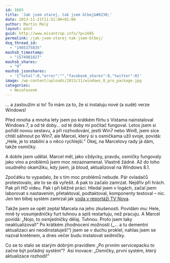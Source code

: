 ```yaml
---
id: 1665
title: 'Jak jsem starej, tak jsem blbej&#8230;'
date: 2013-11-21T11:51:00+01:00
author: Martin Malý
layout: post
guid: http://www.misantrop.info/?p=1665
permalink: /jak-jsem-starej-tak-jsem-blbej/
dsq_thread_id:
  - "1985375835"
mashsb_timestamp:
  - "1574981827"
mashsb_shares:
  - "0"
mashsb_jsonshares:
  - '{"total":0,"error":"","facebook_shares":0,"twitter":0}'
image: /wp-content/uploads/2013/11/windows_8_pro_package.jpg
categories:
  - Nezařazené
---
```

&#8230; a zasloužím si to! To mám za to, že si instaluju nové (a sudé) verze Windows!

<!--more-->

Před mnoha a mnoha lety jsem po krátkém flirtu s Vistama nainstaloval Windows 7, a od té doby&#8230; od té doby mi počítač fungoval. Letos jsem si pořídil novou sestavu, a při rozhodování, jestli Win7 nebo Win8, jsem sice chtěl sáhnout po Win7, ale Marcel, který si s osmičkama užil svoje, povídá: &#8222;Hele, je to stabilní a o něco rychlejší.&#8220; Okej, na Marcelovy rady já dám, takže osmičky.

A dobře jsem udělal. Marcel měl, jako vždycky, pravdu, osmičky fungovaly jako víno a problémů jsem moc nezaznamenal. Vlastně žádné. Až do toho osudného okamžiku, kdy jsem, já bloud, aktualizoval na Windows 8.1.

Zpočátku to vypadalo, že s tím moc problémů nebude. Pár ovladačů protestovalo, ale to se dá vyřešit. A pak to začalo zamrzat. Nejdřív při hrách. Pak při HD videu. Pak i při běžné práci. Hledal jsem v logách, začal jsem laborovat s nastavením, přetaktoval, podtaktoval, komponenty testoval &#8211; nic. Jen ten blbej systém zamrzal jak [voda v reportáži TV Nova](http://www.youtube.com/watch?v=LK87xOODkYU).

Takže jsem se opět zeptal Marcela na jeho zkušenosti. Povídám mu: Hele, mně ty vosumjedničky furt tuhnou a spíš restartuju, než pracuju. A Marcel povídá: &#8222;Nojo, to osmjedničky dělaj. Tuhnou. Proto jsem taky neaktualizoval!&#8220; Po krátkém zhodnocení možností (&#8222;&#8230; a tu dementní aktualizaci ani neodinstaluješ!&#8220;) jsem se v duchu proklel, nahlas jsem se nazval kreténem, a dnes večer budu instalovat sedmičky.

Co se to stalo se starým dobrým pravidlem &#8222;Po prvním servicepacku to začne být pořádný systém&#8220;?  Asi inovace: &#8222;Osmičky, první systém, který aktualizace rozhodí!&#8220;

&nbsp;